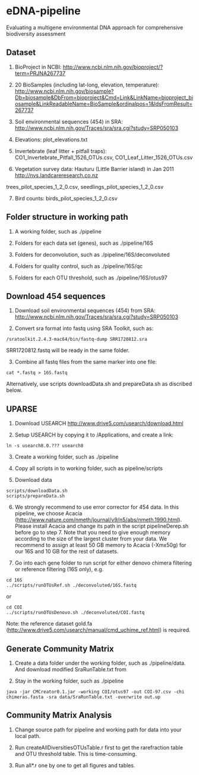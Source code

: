# eDNA-pipeline

Evaluating a multigene environmental DNA approach for comprehensive biodiversity assessment

## Dataset

1. BioProject in NCBI:
http://www.ncbi.nlm.nih.gov/bioproject/?term=PRJNA267737

2. 20 BioSamples (including lat-long, elevation, temperature):
http://www.ncbi.nlm.nih.gov/biosample?Db=biosample&DbFrom=bioproject&Cmd=Link&LinkName=bioproject_biosample&LinkReadableName=BioSample&ordinalpos=1&IdsFromResult=267737

3. Soil environmental sequences (454) in SRA:
http://www.ncbi.nlm.nih.gov/Traces/sra/sra.cgi?study=SRP050103

4. Elevations:
plot_elevations.txt

5. Invertebrate (leaf litter + pitfall traps):
CO1_Invertebrate_Pitfall_1526_OTUs.csv, 
CO1_Leaf_Litter_1526_OTUs.csv

6. Vegetation survey data:
Hauturu (Little Barrier island) in Jan 2011 http://nvs.landcareresearch.co.nz

trees_pilot_species_1_2_0.csv, 
seedlings_pilot_species_1_2_0.csv

7. Bird counts:
birds_pilot_species_1_2_0.csv


## Folder structure in working path 

1. A working folder, such as ./pipeline

2. Folders for each data set (genes), such as ./pipeline/16S

3. Folders for deconvolution, such as ./pipeline/16S/deconvoluted

4. Folders for quality control, such as ./pipeline/16S/qc

5. Folders for each OTU threshold, such as ./pipeline/16S/otus97


## Download 454 sequences 

1. Download soil environmental sequences (454) from SRA:
http://www.ncbi.nlm.nih.gov/Traces/sra/sra.cgi?study=SRP050103

2. Convert sra format into fastq using SRA Toolkit, such as:
```
/sratoolkit.2.4.3-mac64/bin/fastq-dump SRR1720812.sra
```
SRR1720812.fastq will be ready in the same folder.

3. Combine all fastq files from the same marker into one file:
```
cat *.fastq > 16S.fastq
```
Alternatively, use scripts downloadData.sh and prepareData.sh as discribed below.


## UPARSE 

1. Download USEARCH http://www.drive5.com/usearch/download.html

2. Setup USEARCH by copying it to /Applications, and create a link:
```
ln -s usearch8.0.??? usearch8
```

3. Create a working folder, such as ./pipeline

4. Copy all scripts in to working folder, such as pipeline/scripts

5. Download data
```
scripts/downloadData.sh 
scripts/prepareData.sh
```

6. We strongly recommend to use error corrector for 454 data. In this pipeline, 
we choose Acacia (http://www.nature.com/nmeth/journal/v9/n5/abs/nmeth.1990.html). 
Please install Acacia and change its path in the script pipelineDerep.sh before go to step 7.
Note that you need to give enough memory according to the size of the largest cluster from your data. 
We recommend to assign at least 50 GB memory to Acacia (-Xmx50g) for our 16S and 10 GB for the rest of datasets. 

7. Go into each gene folder to run script for either denovo chimera filtering or reference filtering (16S only), e.g.
```
cd 16S
../scripts/runOTUsRef.sh ./deconvoluted/16S.fastq 
```
or 
```
cd COI
../scripts/runOTUsDenovo.sh ./deconvoluted/COI.fastq 
```
Note: the reference dataset gold.fa (http://www.drive5.com/usearch/manual/cmd_uchime_ref.html) is required.


## Generate Community Matrix 

1. Create a data folder under the working folder, such as ./pipeline/data. And download modified SraRunTable.txt from 

2. Stay in the working folder, such as ./pipeline
```
java -jar CMCreator0.1.jar -working COI/otus97 -out COI-97.csv -chi chimeras.fasta -sra data/SraRunTable.txt -overwrite out.up
```


## Community Matrix Analysis 

1. Change source path for pipeline and working path for data into your local path.

2. Run createAllDiversitiesOTUsTable.r first to get the rarefraction table and OTU threshold table. This is time-consuming.

3. Run all*.r one by one to get all figures and tables.
